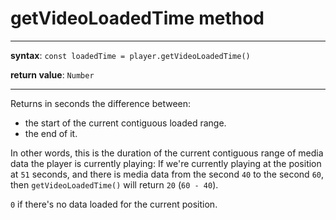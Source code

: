 # getVideoLoadedTime method

---

**syntax**: `const loadedTime = player.getVideoLoadedTime()`

**return value**: `Number`

---

Returns in seconds the difference between:

- the start of the current contiguous loaded range.
- the end of it.

In other words, this is the duration of the current contiguous range of media
data the player is currently playing:
If we're currently playing at the position at `51` seconds, and there is media
data from the second `40` to the second `60`, then `getVideoLoadedTime()` will
return `20` (`60 - 40`).

`0` if there's no data loaded for the current position.
